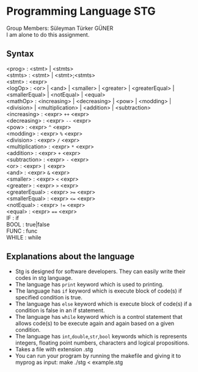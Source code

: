 # Programming Language STG
Group Members: Süleyman Türker GÜNER <br/>
I am alone to do this assignment.
## Syntax

\<prog\> : \<stmt\> | \<stmts\> <br/>
\<stmts\> : \<stmt\> | \<stmt\>;\<stmts\> <br/>
\<stmt\> : \<expr\> <br/>
\<logOp\> : \<or\> | \<and\> | \<smaller\>  | \<greater\>  | \<greaterEqual\> | \<smallerEqual\>  | \<notEqual\> | \<equal\> <br/>
\<mathOp\> : \<increasing\> | \<decreasing\> | \<pow\> | \<modding\> | \<division\> | \<multiplication\> | \<addition\> | \<subtraction\> <br/>
\<increasing\> : \<expr\> `++` \<expr\>  <br/>
\<decreasing\> : \<expr\> `--` \<expr\> <br/>
\<pow\> : \<expr\> `^` \<expr\> <br/>
\<modding\> : \<expr\> `%` \<expr\> <br/>
\<division\> : \<expr\> `/` \<expr\> <br/>
\<multiplication\> : \<expr\> `*` \<expr\> <br/>
\<addition\> : \<expr\> `+` \<expr\> <br/>
\<subtraction\> : \<expr\> `-` \<expr\> <br/>
\<or\> : \<expr\> `|` \<expr\> <br/>
\<and\> : \<expr\> `&` \<expr\> <br/>
\<smaller\> : \<expr\> `<` \<expr\> <br/>
\<greater\> : \<expr\> `>` \<expr\> <br/>
\<greaterEqual\> : \<expr\> `>=` \<expr\> <br/>
\<smallerEqual\> : \<expr\> `<=` \<expr\> <br/>
\<notEqual\> : \<expr\> `!=` \<expr\> <br/>
\<equal\> : \<expr\> `==` \<expr\> <br/>
IF : if <br/>
BOOL : true|false <br/>
FUNC : func <br/>
WHILE : while <br/>

## Explanations about the language
- Stg is designed for software developers. They can easily write their codes in stg language.
- The language has `print` keyword which is used to printing.
- The language has `if` keyword which is execute block of code(s) if specified condition is true.
- The language has `else` keyword which is execute block of code(s) if a condition is false in an if statement.
- The language has `while` keyword which is a control statement that allows code(s) to be execute again and again based on a given condition.
- The language has `int`,`double`,`str`,`bool` keywords which is represents integers, floating point numbers, characters and logical propositions.
- Takes a file with extension .stg
- You can run your program by running the makefile and giving it to myprog as input:
make
./stg < example.stg
